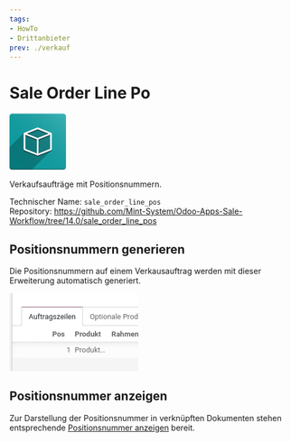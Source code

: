 ```yaml
---
tags:
- HowTo
- Drittanbieter
prev: ./verkauf
---
```

# Sale Order Line Po
![icon_oms_box](assets/icon_oms_box.png)

Verkaufsaufträge mit Positionsnummern. 

Technischer Name: `sale_order_line_pos`\
Repository: <https://github.com/Mint-System/Odoo-Apps-Sale-Workflow/tree/14.0/sale_order_line_pos>

## Positionsnummern generieren

Die Positionsnummern auf einem Verkausauftrag werden mit dieser Erweiterung automatisch generiert.

![](assets/Sale%20Order%20Line%20Position%20Pos%20auf%20Auftrag.png)

## Positionsnummer anzeigen

Zur Darstellung der Positionsnummer in verknüpften Dokumenten stehen entsprechende [Positionsnummer anzeigen](Entwicklung%20Snippets.md#Positionsnummer%20anzeigen) bereit.